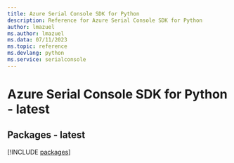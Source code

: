 ```yaml
---
title: Azure Serial Console SDK for Python
description: Reference for Azure Serial Console SDK for Python
author: lmazuel
ms.author: lmazuel
ms.data: 07/11/2023
ms.topic: reference
ms.devlang: python
ms.service: serialconsole
---
```

# Azure Serial Console SDK for Python - latest
## Packages - latest
[!INCLUDE [packages](serial-console-index.md)]